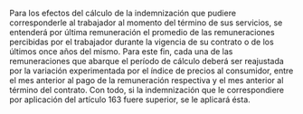 Para los efectos del cálculo de la indemnización que pudiere corresponderle al trabajador al momento del término de sus servicios, se entenderá por última remuneración el promedio de las remuneraciones percibidas por el trabajador durante la vigencia de su contrato o de los últimos once años del mismo. Para este fin, cada una de las remuneraciones que abarque el período de cálculo deberá ser reajustada por la variación experimentada por el índice de precios al consumidor, entre el mes anterior al pago de la remuneración respectiva y el mes anterior al término del contrato. Con todo, si la indemnización que le correspondiere por aplicación del artículo 163 fuere superior, se le aplicará ésta.